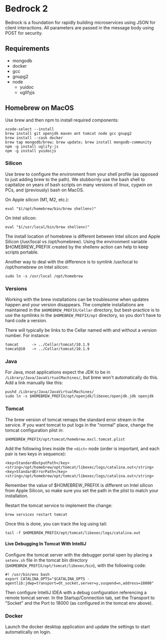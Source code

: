 # Bedrock 2
Bedrock is a foundation for rapidly building microservices using JSON for client interactions. All parameters are passed in the message body using POST for security.

## Requirements
* mongodb
* docker
* gcc
* gnupg2
* node
    * yuidoc
    * uglifyjs

## Homebrew on MacOS
Use brew and then npm to install required components:
```
xcode-select --install
brew install git openjdk maven ant tomcat node gcc gnupg2
brew install --cask docker
brew tap mongodb/brew; brew update; brew install mongodb-community
npm -g install uglify-js
npm -g install yuidocjs
```

### Silicon
Use brew to configure the environment from your shell profile (as opposed to just adding brew to the path). We stubbornly use the bash shell to capitalize on years of bash scripts on many versions of linux, cygwin on PCs, and (previously) bash on MacOS. 

On Apple silicon (M1, M2, etc.):
```
eval "$(/opt/homebrew/bin/brew shellenv)"
```

On Intel silicon:
```
eval "$(/usr/local/bin/brew shellenv)"
```

The install location of homebrew is different between Intel silicon and Apple Silicon (/usr/local vs /opt/homebrew). Using the environment variable $HOMEBREW_PREFIX created by the shellenv action can help to keep scripts portable.

Another way to deal with the difference is to symlink /usr/local to /opt/homebrew on Intel silicon:

```
sudo ln -s /usr/local /opt/homebrew
```

### Versions

Working with the brew installations can be troublesome when updates happen and your version disappears. The complete installations are maintained in the `$HOMEBREW_PREFIX/Cellar` directory, but best-practice is to use the symlinks in the `$HOMEBREW_PREFIX/opt` directory, so you don't have to hard code a version. 

There will typically be links to the Cellar named with and without a version number. For instance:

```
tomcat      -> ../Cellar/tomcat/10.1.9
tomcat@10   -> ../Cellar/tomcat/10.1.9
```

### Java
For Java, most applications expect the JDK to be in `/Library/Java/JavaVirtualMachines/`, but brew won't automatically do this. Add a link manually like this:

```
pushd /Library/Java/JavaVirtualMachines/
sudo ln -s $HOMEBREW_PREFIX/opt/openjdk/libexec/openjdk.jdk openjdk
```

### Tomcat
The brew version of tomcat remaps the standard error stream in the service. If you want tomcat to put logs in the "normal" place, change the tomcat configuration plist in:
```
$HOMEBREW_PREFIX/opt/tomcat/homebrew.mxcl.tomcat.plist
```

Add the following lines inside the `<dict>` node (order is important, and each pair is two keys in sequence):
```
<key>StandardOutputPath</key>
<string>/opt/homebrew/opt/tomcat/libexec/logs/catalina.out</string>
<key>StandardErrorPath</key>
<string>/opt/homebrew/opt/tomcat/libexec/logs/catalina.out</string>
```
Remember the value of $HOMEBREW_PREFIX is different on Intel silicon from Apple Silicon, so make sure you set the path in the plist to match your installation.

Restart the tomcat service to implement the change:

```
brew services restart tomcat
```

Once this is done, you can track the log using tail:

```
tail -f $HOMEBREW_PREFIX/opt/tomcat/libexec/logs/catalina.out
```

#### Live Debugging In Tomcat With IntelliJ
Configure the tomcat server with the debugger portal open by placing a `setenv.sh` file in the tomcat bin directory (`$HOMEBREW_PREFIX/opt/tomcat/libexec/bin`), with the following code:

```
#! /usr/bin/env bash
export CATALINA_OPTS="$CATALINA_OPTS -agentlib:jdwp=transport=dt_socket,server=y,suspend=n,address=18000"
```
 Then configure IntelliJ IDEA with a debug configuration referencing a remote tomcat server. In the Startup/Connection tab, set the Transport to "Socket" and the Port to 18000 (as configured in the tomcat env above).

### Docker
Launch the docker desktop application and update the settings to start automatically on login.

